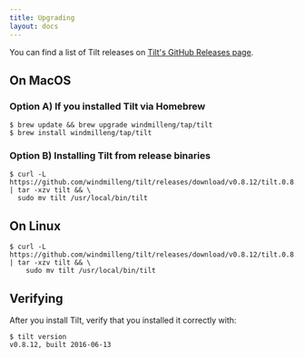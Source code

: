 ```yaml
---
title: Upgrading
layout: docs
---
```


You can find a list of Tilt releases on [Tilt's GitHub Releases page](https://github.com/windmilleng/tilt/releases).

On MacOS
--------

### Option A) If you installed Tilt via Homebrew

```
$ brew update && brew upgrade windmilleng/tap/tilt
$ brew install windmilleng/tap/tilt
```

### Option B) Installing Tilt from release binaries

```
$ curl -L https://github.com/windmilleng/tilt/releases/download/v0.8.12/tilt.0.8.12.mac.x86_64.tar.gz | tar -xzv tilt && \
  sudo mv tilt /usr/local/bin/tilt
```

On Linux
--------

```
$ curl -L https://github.com/windmilleng/tilt/releases/download/v0.8.12/tilt.0.8.12.linux.x86_64.tar.gz | tar -xzv tilt && \
    sudo mv tilt /usr/local/bin/tilt
```

Verifying
---------

After you install Tilt, verify that you installed it correctly with:

```
$ tilt version
v0.8.12, built 2016-06-13
```
